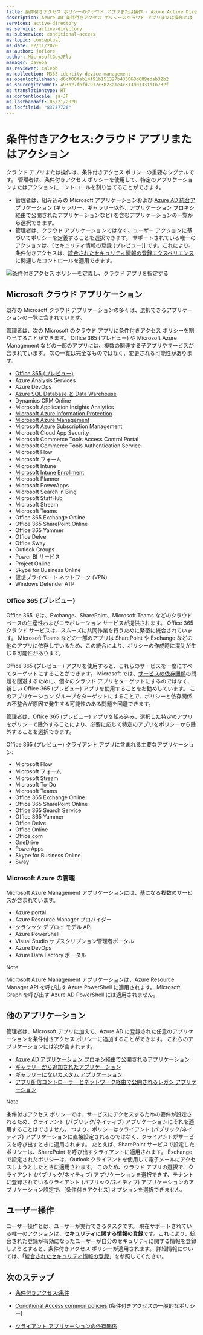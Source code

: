 ```yaml
---
title: 条件付きアクセス ポリシーのクラウド アプリまたは操作 - Azure Active Directory
description: Azure AD 条件付きアクセス ポリシーのクラウド アプリまたは操作とは
services: active-directory
ms.service: active-directory
ms.subservice: conditional-access
ms.topic: conceptual
ms.date: 02/11/2020
ms.author: joflore
author: MicrosoftGuyJFlo
manager: daveba
ms.reviewer: calebb
ms.collection: M365-identity-device-management
ms.openlocfilehash: d6cf00fab14f91b151327b435068d689edab32b2
ms.sourcegitcommit: 493b27fbfd7917c3823a1e4c313d07331d1b732f
ms.translationtype: HT
ms.contentlocale: ja-JP
ms.lasthandoff: 05/21/2020
ms.locfileid: "83737726"
---
```

# <a name="conditional-access-cloud-apps-or-actions"></a>条件付きアクセス:クラウド アプリまたはアクション

クラウド アプリまたは操作は、条件付きアクセス ポリシーの重要なシグナルです。 管理者は、条件付きアクセス ポリシーを使用して、特定のアプリケーションまたはアクションにコントロールを割り当てることができます。

- 管理者は、組み込みの Microsoft アプリケーションおよび [Azure AD 統合アプリケーション](../manage-apps/what-is-application-management.md) (ギャラリー、ギャラリー以外、[アプリケーション プロキシ](../manage-apps/what-is-application-proxy.md)経由で公開されたアプリケーションなど) を含むアプリケーションの一覧から選択できます。
- 管理者は、クラウド アプリケーションではなく、ユーザー アクションに基づいてポリシーを定義することを選択できます。 サポートされている唯一のアクションは、[セキュリティ情報の登録 (プレビュー)] です。これにより、条件付きアクセスは、[統合されたセキュリティ情報の登録エクスペリエンス](../authentication/howto-registration-mfa-sspr-combined.md)に関連したコントロールを適用できます。

![条件付きアクセス ポリシーを定義し、クラウド アプリを指定する](./media/concept-conditional-access-cloud-apps/conditional-access-cloud-apps-or-actions.png)

## <a name="microsoft-cloud-applications"></a>Microsoft クラウド アプリケーション

既存の Microsoft クラウド アプリケーションの多くは、選択できるアプリケーションの一覧に含まれています。 

管理者は、次の Microsoft のクラウド アプリに条件付きアクセス ポリシーを割り当てることができます。 Office 365 (プレビュー) や Microsoft Azure Management などの一部のアプリには、複数の関連する子アプリやサービスが含まれています。 次の一覧は完全なものではなく、変更される可能性があります。

- [Office 365 (プレビュー)](#office-365-preview)
- Azure Analysis Services
- Azure DevOps
- [Azure SQL Database と Data Warehouse](../../sql-database/sql-database-conditional-access.md)
- Dynamics CRM Online
- Microsoft Application Insights Analytics
- [Microsoft Azure Information Protection](/azure/information-protection/faqs#i-see-azure-information-protection-is-listed-as-an-available-cloud-app-for-conditional-accesshow-does-this-work)
- [Microsoft Azure Management](#microsoft-azure-management)
- Microsoft Azure Subscription Management
- Microsoft Cloud App Security
- Microsoft Commerce Tools Access Control Portal
- Microsoft Commerce Tools Authentication Service
- Microsoft Flow
- Microsoft フォーム
- Microsoft Intune
- [Microsoft Intune Enrollment](/intune/enrollment/multi-factor-authentication)
- Microsoft Planner
- Microsoft PowerApps
- Microsoft Search in Bing
- Microsoft StaffHub
- Microsoft Stream
- Microsoft Teams
- Office 365 Exchange Online
- Office 365 SharePoint Online
- Office 365 Yammer
- Office Delve
- Office Sway
- Outlook Groups
- Power BI サービス
- Project Online
- Skype for Business Online
- 仮想プライベート ネットワーク (VPN)
- Windows Defender ATP

### <a name="office-365-preview"></a>Office 365 (プレビュー)

Office 365 では、Exchange、SharePoint、Microsoft Teams などのクラウドベースの生産性およびコラボレーション サービスが提供されます。 Office 365 クラウド サービスは、スムーズに共同作業を行うために緊密に統合されています。 Microsoft Teams などの一部のアプリは SharePoint や Exchange などの他のアプリに依存しているため、この統合により、ポリシーの作成時に混乱が生じる可能性があります。

Office 365 (プレビュー) アプリを使用すると、これらのサービスを一度にすべてターゲットにすることができます。 Microsoft では、[サービスの依存関係](service-dependencies.md)の問題を回避するために、個々のクラウド アプリをターゲットにするのではなく、新しい Office 365 (プレビュー) アプリを使用することをお勧めしています。 このアプリケーション グループをターゲットにすることで、ポリシーと依存関係の不整合が原因で発生する可能性のある問題を回避できます。

管理者は、Office 365 (プレビュー) アプリを組み込み、選択した特定のアプリをポリシーで除外することにより、必要に応じて特定のアプリをポリシーから除外することを選択できます。

Office 365 (プレビュー) クライアント アプリに含まれる主要なアプリケーション:

   - Microsoft Flow
   - Microsoft フォーム
   - Microsoft Stream
   - Microsoft To-Do
   - Microsoft Teams
   - Office 365 Exchange Online
   - Office 365 SharePoint Online
   - Office 365 Search Service
   - Office 365 Yammer
   - Office Delve
   - Office Online
   - Office.com
   - OneDrive
   - PowerApps
   - Skype for Business Online
   - Sway

### <a name="microsoft-azure-management"></a>Microsoft Azure の管理

Microsoft Azure Management アプリケーションには、基になる複数のサービスが含まれています。 

   - Azure portal
   - Azure Resource Manager プロバイダー
   - クラシック デプロイ モデル API
   - Azure PowerShell
   - Visual Studio サブスクリプション管理者ポータル
   - Azure DevOps
   - Azure Data Factory ポータル

> [!NOTE]
> Microsoft Azure Management アプリケーションは、Azure Resource Manager API を呼び出す Azure PowerShell に適用されます。 Microsoft Graph を呼び出す Azure AD PowerShell には適用されません。

## <a name="other-applications"></a>他のアプリケーション

管理者は、Microsoft アプリに加えて、Azure AD に登録された任意のアプリケーションを条件付きアクセス ポリシーに追加することができます。 これらのアプリケーションには次が含まれます。 

- [Azure AD アプリケーション プロキシ](../manage-apps/what-is-application-proxy.md)経由で公開されるアプリケーション
- [ギャラリーから追加されたアプリケーション](../manage-apps/add-application-portal.md)
- [ギャラリーにないカスタム アプリケーション](../manage-apps/add-non-gallery-app.md)
- [アプリ配信コントローラーとネットワーク経由で公開されるレガシ アプリケーション](../manage-apps/secure-hybrid-access.md)

> [!NOTE]
> 条件付きアクセス ポリシーでは、サービスにアクセスするための要件が設定されるため、クライアント (パブリック/ネイティブ) アプリケーションにそれを適用することはできません。 つまり、ポリシーはクライアント (パブリック/ネイティブ) アプリケーションに直接設定されるのではなく、クライアントがサービスを呼び出すときに適用されます。 たとえば、SharePoint サービスで設定したポリシーは、SharePoint を呼び出すクライアントに適用されます。 Exchange で設定されたポリシーは、Outlook クライアントを使用して電子メールにアクセスしようとしたときに適用されます。 このため、クラウド アプリの選択で、クライアント (パブリック/ネイティブ) アプリケーションを選択できず、テナントに登録されているクライアント (パブリック/ネイティブ) アプリケーションのアプリケーション設定で、[条件付きアクセス] オプションを選択できません。 


## <a name="user-actions"></a>ユーザー操作

ユーザー操作とは、ユーザーが実行できるタスクです。 現在サポートされている唯一のアクションは、**セキュリティに関する情報の登録**です。これにより、統合された登録が有効になったユーザーが自分のセキュリティに関する情報を登録しようとすると、条件付きアクセス ポリシーが適用されます。 詳細情報については、「[統合されたセキュリティ情報の登録](../authentication/concept-registration-mfa-sspr-combined.md)」を参照してください。

## <a name="next-steps"></a>次のステップ

- [条件付きアクセス:条件](concept-conditional-access-conditions.md)

- [Conditional Access common policies](concept-conditional-access-policy-common.md) (条件付きアクセスの一般的なポリシー)
- [クライアント アプリケーションの依存関係](service-dependencies.md)
